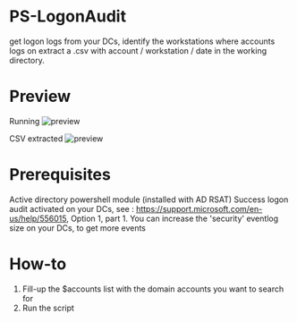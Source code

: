 # PS-LogonAudit
get logon logs from your DCs, identify the workstations where accounts logs on
extract a .csv with account / workstation / date in the working directory.

# Preview
Running
![preview](https://github.com/arnaudluti/PS-LogonAudit/blob/master/preview.png?raw=true)

CSV extracted
![preview](https://raw.githubusercontent.com/arnaudluti/PS-LogonAudit/master/preview_result.png)

# Prerequisites
Active directory powershell module (installed with AD RSAT)
Success logon audit activated on your DCs, see :
https://support.microsoft.com/en-us/help/556015, Option 1, part 1.
You can increase the 'security' eventlog size on your DCs, to get more events

# How-to
1. Fill-up the $accounts list with the domain accounts you want to search for
2. Run the script
